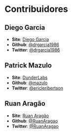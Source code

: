 # Contribuidores

## Diego Garcia
* **Site**: [Diego Garcia](http://www.diego-garcia.info/)
* **Github**: [@drgarcia1986](https://github.com/drgarcia1986/)
* **Twitter**: [@drgarcia1986](https://twitter.com/drgarcia1986)

## Patrick Mazulo
* **Site**: [DunderLabs](http://blog.dunderlabs.com)
* **Github**: [@mazulo](https://github.com/mazulo/)
* **Twitter**: [@ericleribertson](https://twitter.com/ericleribertson)

## Ruan Aragão
* **Site**: [Ruan Aragão](http://blog.ruanaragao.com>)
* **Github**: [@RuanAragao](https://github.com/RuanAragao)
* **Twitter**: [@RuanAragao](https://twitter.com/RuanAragao)
